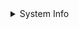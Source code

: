 <details>
<summary>System Info</summary>

|Item|Value|
|---|---|
|CPUs|Intel(R) Core(TM) i7-7700HQ CPU @ 2.80GHz (8 x 2800)|
|GPU Status|2d_canvas: enabled<br>direct_rendering_display_compositor: disabled_off_ok<br>gpu_compositing: enabled<br>multiple_raster_threads: enabled_on<br>opengl: enabled_on<br>rasterization: enabled<br>raw_draw: disabled_off_ok<br>skia_graphite: disabled_off<br>trees_in_viz: disabled_off<br>video_decode: enabled<br>video_encode: disabled_software<br>vulkan: disabled_off<br>webgl: enabled<br>webgl2: enabled<br>webgpu: disabled_off<br>webnn: disabled_off|
|Load (avg)|2, 3, 2|
|Memory (System)|15.53GB (3.76GB free)|
|Process Argv|--crash-reporter-id 4bbe745c-c41b-4b96-82b7-e9558037d84f|
|Screen Reader|no|
|VM|0%|
|DESKTOP_SESSION|gnome|
|XDG_CURRENT_DESKTOP|GNOME|
|XDG_SESSION_DESKTOP|gnome|
|XDG_SESSION_TYPE|x11|

</details>

